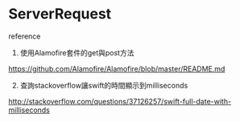 # ServerRequest
reference

1. 使用Alamofire套件的get與post方法

https://github.com/Alamofire/Alamofire/blob/master/README.md

2. 查詢stackoverflow讓swift的時間顯示到milliseconds

http://stackoverflow.com/questions/37126257/swift-full-date-with-milliseconds
